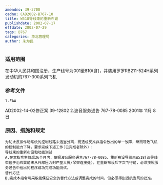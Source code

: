 ```yaml
---
amendno: 39-3708
cadno: CAD2002-B767-10
title: W518导线束的重新布设
publishdate: 2002-07-17
effdate: 2002-07-29
tags: B767
categories: 华北管理局
author: 朱为民
---
```


### 适用范围 
在中华人民共和国注册，生产线号为001至810(含)，并装用罗罗RB211-524H系列发动机的767-300系列飞机

<!--more-->
### 参考文件
    1.FAA 
AD2002-14-02修正案 39-12802
    2.波音服务通告 767-78-0085  2001年 11月 8日

### 原因、措施和规定 
    为防止反推作动系统的控制线路未适当分离，而造成反推非指令放出的单一故障，继而导致飞机的控制能力下降，要求完成下述工作(已完成者除外)： 
    导线束的重新布设和功能测试 
    A.在本指令生效后36个月内，依据波音服务通告767-78-0085，重新布设导线束W518(该导线束位于沿右翼前缘从外部压力封严至大翼/吊架连接处)。在重新布设后下次飞行前，必须按照服务通告中给出的程序成功完成功能测试。 
    替代方法 
    B.完成本指令可采取能保证安全的替代方法或调整完成的时间，但必须得到适航当局的批准。

  
